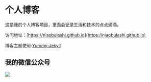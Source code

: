 # 个人博客

这是我的个人博客项目，里面会记录生活和技术的点点滴滴。


访问地址：[https://niaobulashi.github.io](https://niaobulashi.github.io)


博客主题使用:[Yummy-Jekyll](https://github.com/DONGChuan/Yummy-Jekyll)

## 我的微信公众号

![](https://niaobulashi.github.io/assets/images/wechat-niaobulashi.jpg)